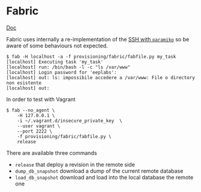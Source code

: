 Fabric
======

[Doc](http://docs.fabfile.org/)

Fabric uses internally a re-implementation of the [SSH with ``paramiko``](http://docs.fabfile.org/en/latest/usage/ssh.html)
so be aware of some behaviours not expected.

    $ fab -H localhost -a -f provisioning/fabric/fabfile.py my_task
    [localhost] Executing task 'my_task'
    [localhost] run: /bin/bash -l -c "ls /var/www"
    [localhost] Login password for 'eeplabs': 
    [localhost] out: ls: impossibile accedere a /var/www: File o directory non esistente
    [localhost] out:

In order to test with Vagrant

    $ fab --no_agent \
        -H 127.0.0.1 \
        -i ~/.vagrant.d/insecure_private_key  \
        --user vagrant \
        --port 2222 \
        -f provisioning/fabric/fabfile.py \
        release

There are available three commands

 - ``release`` that deploy a revision in the remote side
 - ``dump_db_snapshot`` download a dump of the current remote database
 - ``load_db_snapshot`` download and load into the local database the remote one